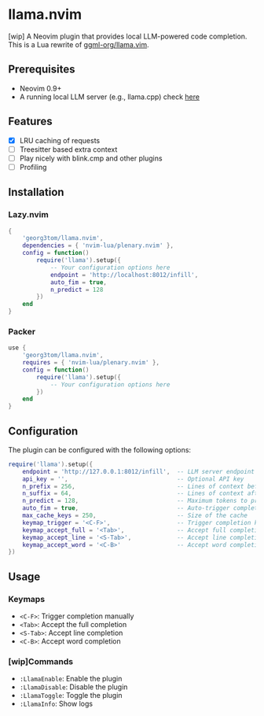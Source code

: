 # llama.nvim

[wip] A Neovim plugin that provides local LLM-powered code completion. This is a Lua rewrite of [ggml-org/llama.vim](https://github.com/ggml-org/llama.vim).

## Prerequisites

- Neovim 0.9+
- A running local LLM server (e.g., llama.cpp) check [here](https://github.com/ggml-org/llama.vim?tab=readme-ov-file#llamacpp-setup)

## Features

- [x] LRU caching of requests
- [ ] Treesitter based extra context
- [ ] Play nicely with blink.cmp and other plugins
- [ ] Profiling

## Installation

### Lazy.nvim

```lua
{
    'georg3tom/llama.nvim',
    dependencies = { 'nvim-lua/plenary.nvim' },
    config = function()
        require('llama').setup({
            -- Your configuration options here
            endpoint = 'http://localhost:8012/infill',
            auto_fim = true,
            n_predict = 128
        })
    end
}
```

### Packer

```lua
use {
    'georg3tom/llama.nvim',
    requires = { 'nvim-lua/plenary.nvim' },
    config = function()
        require('llama').setup({
            -- Your configuration options here
        })
    end
}
```

## Configuration

The plugin can be configured with the following options:

```lua
require('llama').setup({
    endpoint = 'http://127.0.0.1:8012/infill',  -- LLM server endpoint
    api_key = '',                               -- Optional API key
    n_prefix = 256,                             -- Lines of context before cursor
    n_suffix = 64,                              -- Lines of context after cursor
    n_predict = 128,                            -- Maximum tokens to predict
    auto_fim = true,                            -- Auto-trigger completion
    max_cache_keys = 250,                       -- Size of the cache
    keymap_trigger = '<C-F>',                   -- Trigger completion keymap
    keymap_accept_full = '<Tab>',               -- Accept full completion
    keymap_accept_line = '<S-Tab>',             -- Accept line completion
    keymap_accept_word = '<C-B>'                -- Accept word completion
})
```

## Usage

### Keymaps

- `<C-F>`: Trigger completion manually
- `<Tab>`: Accept the full completion
- `<S-Tab>`: Accept line completion
- `<C-B>`: Accept word completion

### [wip]Commands

- `:LlamaEnable`: Enable the plugin
- `:LlamaDisable`: Disable the plugin
- `:LlamaToggle`: Toggle the plugin
- `:LlamaInfo`: Show logs
